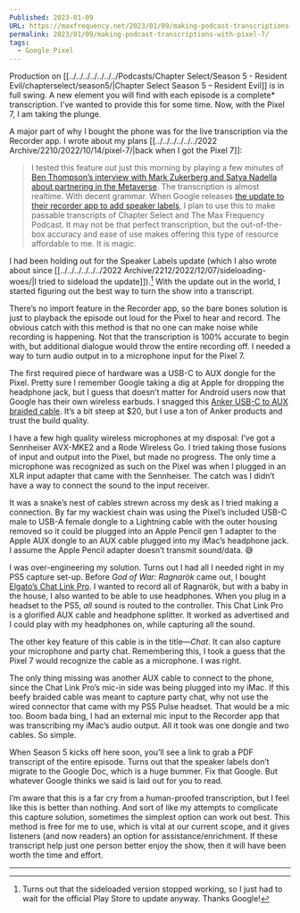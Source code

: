 ```yaml
---
Published: 2023-01-09
URL: https://maxfrequency.net/2023/01/09/making-podcast-transcriptions-with-pixel-7/
permalink: 2023/01/09/making-podcast-transcriptions-with-pixel-7/
tags:
  - Google_Pixel
---
```

Production on [[../../../../../../../Podcasts/Chapter Select/Season 5 - Resident Evil/chapterselect/season5/|Chapter Select Season 5 – Resident Evil]] is in full swing. A new element you will find with each episode is a complete* transcription. I’ve wanted to provide this for some time. Now, with the Pixel 7, I am taking the plunge.

A major part of why I bought the phone was for the live transcription via the Recorder app. I wrote about my plans [[../../../../../../2022 Archive/2210/2022/10/14/pixel-7/|back when I got the Pixel 7]]:

> I tested this feature out just this morning by playing a few minutes of [Ben Thompson’s interview with Mark Zukerberg and Satya Nadella about partnering in the Metaverse](https://stratechery.com/2022/an-interview-with-meta-ceo-mark-zuckerberg-and-microsoft-ceo-satya-nadella-about-partnering-in-the-metaverse/). The transcription is almost realtime. With decent grammar. When Google releases [the update to their recorder app to add speaker labels](https://youtube.com/watch?v=2NGjNQVbydc&t=1537), I plan to use this to make passable transcripts of Chapter Select and The Max Frequency Podcast. It may not be that perfect transcription, but the out-of-the-box accuracy and ease of use makes offering this type of resource affordable to me. It is magic.

I had been holding out for the Speaker Labels update (which I also wrote about since [[../../../../../../2022 Archive/2212/2022/12/07/sideloading-woes/|I tried to sideload the update]]).[^1] With the update out in the world, I started figuring out the best way to turn the show into a transcript.

There’s no import feature in the Recorder app, so the bare bones solution is just to playback the episode out loud for the Pixel to hear and record. The obvious catch with this method is that no one can make noise while recording is happening. Not that the transcription is 100% accurate to begin with, but additional dialogue would throw the entire recording off. I needed a way to turn audio output in to a microphone input for the Pixel 7.

The first required piece of hardware was a USB-C to AUX dongle for the Pixel. Pretty sure I remember Google taking a dig at Apple for dropping the headphone jack, but I guess that doesn’t matter for Android users now that Google has their own wireless earbuds. I snagged this [Anker USB-C to AUX braided cable](https://www.amazon.com/dp/B08Z3B5QL3). It’s a bit steep at $20, but I use a ton of Anker products and trust the build quality.

I have a few high quality wireless microphones at my disposal: I’ve got a Sennheiser AVX-MKE2 and a Rode Wireless Go. I tried taking those fusions of input and output into the Pixel, but made no progress. The only time a microphone was recognized as such on the Pixel was when I plugged in an XLR input adapter that came with the Sennheiser. The catch was I didn’t have a way to connect the sound to the input receiver.

It was a snake’s nest of cables strewn across my desk as I tried making a connection. By far my wackiest chain was using the Pixel’s included USB-C male to USB-A female dongle to a Lightning cable with the outer housing removed so it could be plugged into an Apple Pencil gen 1 adapter to the Apple AUX dongle to an AUX cable plugged into my iMac’s headphone jack. I assume the Apple Pencil adapter doesn’t transmit sound/data. 😅

I was over-engineering my solution. Turns out I had all I needed right in my PS5 capture set-up. Before *God of War: Ragnarök* came out, I bought [Elgato’s Chat Link Pro](https://www.elgato.com/en/chat-link-pro). I wanted to record all of Ragnarök, but with a baby in the house, I also wanted to be able to use headphones. When you plug in a headset to the PS5, *all* sound is routed to the controller. This Chat Link Pro is a glorified AUX cable and headphone splitter. It worked as advertised and I could play with my headphones on, while capturing all the sound.

The other key feature of this cable is in the title—*Chat*. It can also capture your microphone and party chat. Remembering this, I took a guess that the Pixel 7 would recognize the cable as a microphone. I was right.

The only thing missing was another AUX cable to connect to the phone, since the Chat Link Pro’s mic-in side was being plugged into my iMac. If this beefy braided cable was meant to capture party chat, why not use the wired connector that came with my PS5 Pulse headset. That would be a mic too. Boom bada bing, I had an external mic input to the Recorder app that was transcribing my iMac’s audio output. All it took was one dongle and two cables. So simple.

When Season 5 kicks off here soon, you’ll see a link to grab a PDF transcript of the entire episode. Turns out that the speaker labels don’t migrate to the Google Doc, which is a huge bummer. Fix that Google. But whatever Google thinks we said is laid out for you to read.

I’m aware that this is a far cry from a human-proofed transcription, but I feel like this is better than nothing. And sort of like my attempts to complicate this capture solution, sometimes the simplest option can work out best. This method is free for me to use, which is vital at our current scope, and it gives listeners (and now readers) an option for assistance/enrichment. If these transcript help just one person better enjoy the show, then it will have been worth the time and effort.

---
[^1]: Turns out that the sideloaded version stopped working, so I just had to wait for the official Play Store to update anyway. Thanks Google!